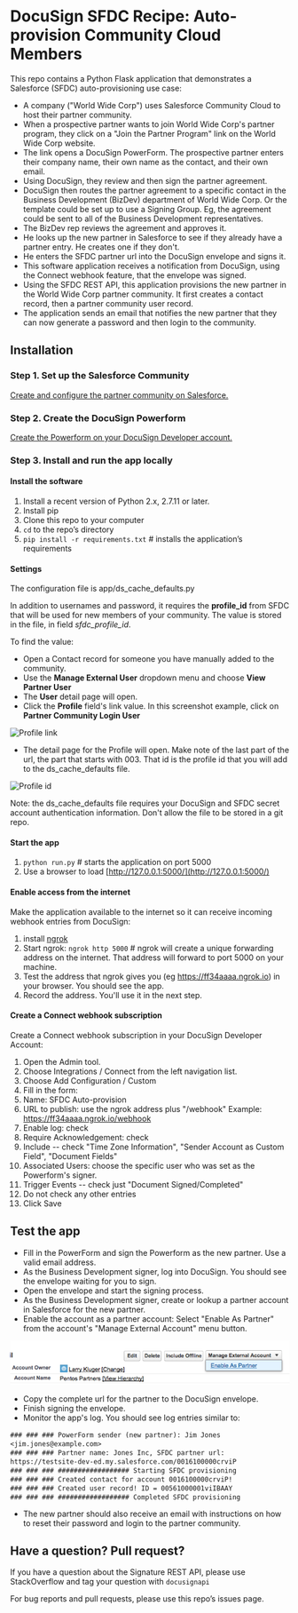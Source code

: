# DocuSign SFDC Recipe: Auto-provision Community Cloud Members

This repo contains a Python Flask application that demonstrates a Salesforce (SFDC) auto-provisioning use case:

* A company ("World Wide Corp") uses Salesforce Community Cloud to host their partner community.
* When a prospective partner wants to join World Wide Corp's partner program, they click on a "Join the Partner Program" link on the World Wide Corp website.
* The link opens a DocuSign PowerForm. The prospective partner enters their company name, their own name as the contact, and their own email.
* Using DocuSign, they review and then sign the partner agreement.
* DocuSign then routes the partner agreement to a specific contact in the Business Development (BizDev) department of World Wide Corp. Or the template could be set up to use a Signing Group. Eg, the agreement could be sent to all of the Business Development representatives.
* The BizDev rep reviews the agreement and approves it. 
* He looks up the new partner in Salesforce to see if they already have a partner entry. He creates one if they don't.
* He enters the SFDC partner url into the DocuSign envelope and signs it.
* This software application receives a notification from DocuSign, using the Connect webhook feature, that the envelope was signed. 
* Using the SFDC REST API, this application provisions the new partner in the World Wide Corp partner community. It first creates a contact record, then a partner community user record.
* The application sends an email that notifies the new partner that they can now generate a password and then login to the community.

## Installation

### Step 1. Set up the Salesforce Community

[Create and configure the partner community on Salesforce.](docs/create_sfdc_community.md)

### Step 2. Create the DocuSign Powerform

[Create the Powerform on your DocuSign Developer account.](docs/create_powerform.md)

### Step 3. Install and run the app locally

#### Install the software
1. Install a recent version of Python 2.x, 2.7.11 or later.
1. Install pip
1. Clone this repo to your computer
1. `cd` to the repo’s directory
1. `pip install -r requirements.txt` # installs the application’s requirements

#### Settings
The configuration file is app/ds_cache_defaults.py

In addition to usernames and password, it requires the **profile_id** from SFDC that will be used for new members of your community. The value is stored in the file, in field *sfdc_profile_id*.

To find the value:

* Open a Contact record for someone you have manually added to the community.
* Use the **Manage External User** dropdown menu and choose **View Partner User**
* The **User** detail page will open.
* Click the **Profile** field's link value. In this screenshot example, click on **Partner Community Login User**

![Profile link](images/sfdc_user_profile.png)

* The detail page for the Profile will open. Make note of the last part of the url, the part that starts with 003. That id is the profile id that you will add to the ds_cache_defaults file.

![Profile id](images/sfdc_profile_id.png)

Note: the ds_cache_defaults file requires your DocuSign and SFDC secret account authentication information. Don't allow the file to be stored in a git repo.

#### Start the app
1. `python run.py` # starts the application on port 5000
1. Use a browser to load [http://127.0.0.1:5000/](http://127.0.0.1:5000/)

#### Enable access from the internet
Make the application available to the internet so it can receive incoming webhook entries from DocuSign:

   1. install [ngrok](https://ngrok.com)
   1. Start ngrok: `ngrok http 5000`  # ngrok will create a unique forwarding address on the internet. That address will forward to port 5000 on your machine.
   1. Test the address that ngrok gives you (eg https://ff34aaaa.ngrok.io) in your browser. You should see the app.
   1. Record the address. You'll use it in the next step.

#### Create a Connect webhook subscription

Create a Connect webhook subscription in your DocuSign Developer Account:

   1. Open the Admin tool.
   1. Choose Integrations / Connect from the left navigation list.
   1. Choose Add Configuration / Custom
   1. Fill in the form:
   1. Name: SFDC Auto-provision
   1. URL to publish: use the ngrok address plus "/webhook" Example: https://ff34aaaa.ngrok.io/webhook
   1. Enable log: check
   1. Require Acknowledgement: check
   1. Include -- check "Time Zone Information", "Sender Account as Custom Field", "Document Fields"
   1. Associated Users: choose the specific user who was set as the Powerform's signer.
   1. Trigger Events -- check just "Document Signed/Completed"
   1. Do not check any other entries
   1. Click Save
   
## Test the app
* Fill in the PowerForm and sign the Powerform as the new partner. Use a valid email address.
* As the Business Development signer, log into DocuSign. You should see the envelope waiting for you to sign.
* Open the envelope and start the signing process. 
* As the Business Development signer, create or lookup a partner account in Salesforce for the new partner. 
* Enable the account as a partner account: Select "Enable As Partner" from the account's "Manage External Account" menu button.

![Enable As Partner](docs/images/account_enable_as_partner.png)

* Copy the complete url for the partner to the DocuSign envelope.
* Finish signing the envelope.
* Monitor the app's log. You should see log entries similar to:

```
### ### ### PowerForm sender (new partner): Jim Jones <jim.jones@example.com>
### ### ### Partner name: Jones Inc, SFDC partner url: https://testsite-dev-ed.my.salesforce.com/0016100000crviP
### ### ### ################## Starting SFDC provisioning
### ### ### Created contact for account 0016100000crviP!
### ### ### Created user record! ID = 00561000001viIBAAY
### ### ### ################## Completed SFDC provisioning
```

* The new partner should also receive an email with instructions on how to reset their password and login to the partner community.

## Have a question? Pull request?
If you have a question about the Signature REST API, please use StackOverflow and tag your question with `docusignapi`

For bug reports and pull requests, please use this repo’s issues page.
